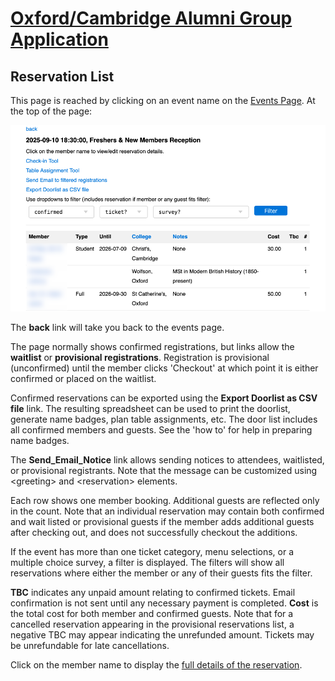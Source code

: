 # [Oxford/Cambridge Alumni Group Application](index.md)

## Reservation List

This page is reached by clicking on an event name on the [Events Page](events.md). At the top of the page:

![top](images/doorlist.png)

The **back** link will take you back to the events page.

The page normally shows confirmed registrations, but links allow the **waitlist** or **provisional registrations**. Registration is provisional (unconfirmed) until the member clicks 'Checkout' at which point it is either confirmed or placed on the waitlist.

Confirmed reservations can be exported using the **Export Doorlist as CSV file** link. The resulting spreadsheet can be used to print the doorlist, generate name badges, plan table assignments, etc. The door list includes all confirmed members and guests. See the 'how to' for help in preparing name badges.

The **Send_Email_Notice** link allows sending notices to attendees, waitlisted, or provisional registrants. Note that the message can be customized using \<greeting> and \<reservation> elements.

Each row shows one member booking. Additional guests are reflected only in the count. Note that an individual reservation may contain both confirmed and wait listed or provisional guests if the member adds additional guests after checking out, and does not successfully checkout the additions.

If the event has more than one ticket category, menu selections, or a multiple choice survey, a filter is displayed. The filters will show all reservations where either the member or any of their guests fits the filter.

**TBC** indicates any unpaid amount relating to confirmed tickets. Email confirmation is not sent until any necessary payment is completed. **Cost** is the total cost for both member and confirmed guests. Note that for a cancelled reservation appearing in the provisional reservations list, a negative TBC may appear indicating the unrefunded amount. Tickets may be unrefundable for late cancellations.

Click on the member name to display the [full details of the reservation](event_registration.md).
